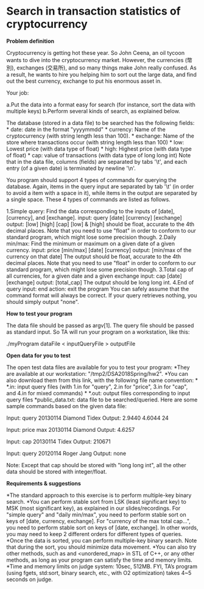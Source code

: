 # Search in transaction statistics of cryptocurrency

**Problem definition**

Cryptocurrency is getting hot these year. So John Ceena, an oil tycoon wants to dive into the cryptocurrency market. However, the currencies (幣別), exchanges (交易所), and so many things make John really confused. As a result, he wants to hire you helping him to sort out the large data, and find out the best currency, exchange to put his enormous asset in.

Your job:

  a.Put the data into a format easy for search (for instance, sort the data with multiple keys)
  b.Perform several kinds of search, as explained below.

The database (stored in a data file) to be searched has the following fields:
	* date: date in the format "yyyymmdd"
	* currency: Name of the cryptocurrency (with string length less than 100).
	* exchange: Name of the store where transactions occur (with string length less than 100)
	* low: Lowest price (with data type of float)
	* high: Highest price (with data type of float)
	* cap: value of transactions (with data type of long long int)
Note that in the data file, columns (fields) are separated by tabs '\t', and each entry (of a given date) is terminated by newline '\n'.

You program should support 4 types of commands for querying the database. Again, items in the query input are separated by tab '\t' (in order to avoid a item with a space in it), while items in the output are separated by a single space. These 4 types of commands are listed as follows.

  1.Simple query: Find the data corresponding to the inputs of [date], [currency], and [exchange].
	input: query	[date]	[currency]	[exchange]
	output: [low] [high] [cap]
	[low] & [high] should be float, accurate to the 4th decimal places. Note that you need to use "float" in order to conform to our standard program, which might lose some precision though.
  2.Daily min/max: Find the minimum or maximum on a given date of a given currency.
	input:  price	[min/max]	[date]	[currency]
	output: [min/max of the currency on that date]
	The output should be float, accurate to the 4th decimal places. Note that you need to use "float" in order to conform to our standard program, which might lose some precision though.
  3.Total cap of all currencies, for a given date and a given exchange
	input: cap	[date]	[exchange]
	output: [total_cap]
	The output should be long long int.
  4.End of query
	input: end
	action: exit the program
You can safely assume that the command format will always be correct. If your query retrieves nothing, you should simply output "none".

**How to test your program**

The data file should be passed as argv[1]. The query file should be passed as standard input. So TA will run your program on a workstation, like this:

./myProgram dataFile < inputQueryFile > outputFile

**Open data for you to test**

The open test data files are available for you to test your program:
*They are available at our workstation: "/tmp2/DSA2018Spring/hw2".
*You can also download them from this link, with the following file name convention:
	* *.in: input query files (with 1.in for "query", 2.in for "price", 3.in for "cap", and 4.in for mixed commands)
	* *.out: output files corresponding to input query files
	*public_data.txt: data file to be searched/queried.
Here are some sample commands based on the given data file:

Input: query	20130114	Diamond	Tidex
Output: 2.9440 4.6044 24

Input: price	max	20130114	Diamond
Output: 4.6257

Input: cap	20130114	Tidex
Output: 210671

Input: query	20120114	Roger	Jang
Output: none

Note: Except that cap should be stored with "long long int", all the other data should be stored with integer/float.

**Requirements & suggestions**

*The standard approach to this exercise is to perform multiple-key binary search.
	*You can perform stable sort from LSK (least significant key) to MSK (most significant key), as explained in our slides/recordings. For "simple query" and "daily min/max", you need to perform stable sort on keys of [date, currency, exchange]. For "currency of the max total cap...", you need to perform stable sort on keys of [date, exchange]. In other words, you may need to keep 2 different orders for different types of queries.
	*Once the data is sorted, you can perform multiple-key binary search.
Note that during the sort, you should minimize data movement.
*You can also try other methods, such as <map> and <unordered_map> in STL of C++, or any other methods, as long as your program can satisfy the time and memory limits.
*Time and memory limits on judge system: 10sec, 512MB. FYI, TA’s program (using fgets, std:sort, binary search, etc., with O2 optimization) takes 4~5 seconds on judge.